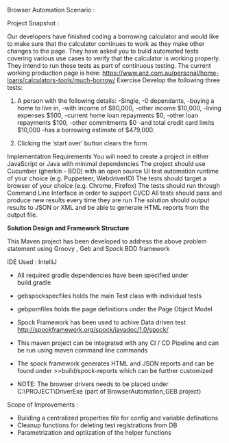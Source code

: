 Browser Automation Scenario :

Project Snapshot :

Our developers have finished coding a borrowing calculator and would like to make sure that the calculator continues to work as they make other changes
to the page. They have asked you to build automated tests covering various use cases to verify that the calculator is working properly. They intend to run
these tests as part of continuous testing.
The current working production page is here: https://www.anz.com.au/personal/home-loans/calculators-tools/much-borrow/
Exercise
Develop the following three tests:
1. A person with the following details:
-Single,
-0 dependants,
-buying a home to live in,
-with income of $80,000,
-other income $10,000,
-living expenses $500,
-current home loan repayments $0,
-other loan repayments $100,
-other commitments $0
-and total credit card limits $10,000
-has a borrowing estimate of $479,000.

2. Clicking the ‘start over’ button clears the form

Implementation Requirements
You will need to create a project in either JavaScript or Java with minimal dependencies
The project should use Cucumber (gherkin - BDD) with an open source UI test automation runtime of your choice (e.g. Puppeteer, WebdriverIO)
The tests should target a browser of your choice (e.g. Chrome, Firefox)
The tests should run through Command Line Interface in order to support CI/CD
All tests should pass and produce new results every time they are run
The solution should output results to JSON or XML and be able to generate HTML reports from the output file.


**Solution Design and Framework Structure**

This Maven project has been developed to address the above problem statement using Groovy , Geb and Spock BDD framework

IDE Used : IntelliJ 

- All required gradle dependencies have been specified under build.gradle

- gebspockspecfiles holds the main Test class with individual tests

- gebpomfiles holds the page definitions under the Page Object Model

- Spock Framework has been used to achive Data driven test
  http://spockframework.org/spock/javadoc/1.0/spock/

- This maven project can be integrated with any CI / CD Pipeline and can be run using maven command line commands

- The spock framework generates HTML and JSON reports and can be found under >>build/spock-reports which can be further customized

- NOTE: The browser drivers needs to be placed under C:\PROJECT\DriverExe (part of BrowserAutomation_GEB project)



Scope of Improvements :

- Building a centralized properties file for config and variable definations
- Cleanup functions for deleting test registrations from DB 
- Parametrization and optiization of the helper functions


 




